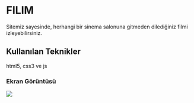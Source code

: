 
<h1>FILIM</h1>

Sitemiz sayesinde, herhangi bir sinema salonuna gitmeden dilediğiniz filmi izleyebilirsiniz. 

<h2>Kullanılan Teknikler</h2>

html5, css3 ve js

<h3>Ekran Görüntüsü</h3>

![](filim.gif)
